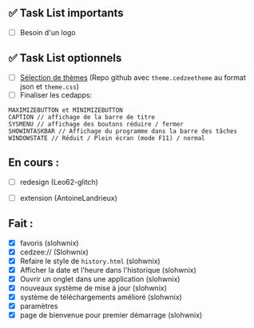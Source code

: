 ## ✅ Task List importants

- [ ] Besoin d'un logo

## ✅ Task List optionnels

- [ ] [Sélection de thèmes](https://discord.com/channels/1213892868708503604/1213894739875725383/1391050183449514124) (Repo github avec `theme.cedzeetheme` au format json et `theme.css`)
- [ ] Finaliser les cedapps:
```
MAXIMIZEBUTTON et MINIMIZEBUTTON
CAPTION // affichage de la barre de titre
SYSMENU // affichage des boutons réduire / fermer
SHOWINTASKBAR // Affichage du programme dans la barre des tâches
WINDOWSTATE // Réduit / Plein écran (mode F11) / normal
```

## En cours : 

- [ ] redesign (Leo62-glitch)
- [ ] extension (AntoineLandrieux)


## Fait : 
- [X] favoris (slohwnix)
- [X] cedzee:// (Slohwnix)
- [X] Refaire le style de `history.html` (slohwnix)
- [X] Afficher la date et l'heure dans l'historique (slohwnix)
- [X] Ouvrir un onglet dans une application (slohwnix)
- [X] nouveaux système de mise à jour (slohwnix)
- [X] système de téléchargements amélioré (slohwnix)
- [X] paramètres
- [X] page de bienvenue pour premier démarrage (slohwnix)